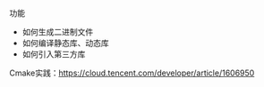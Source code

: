 功能

- 如何生成二进制文件
- 如何编译静态库、动态库
- 如何引入第三方库

Cmake实践：https://cloud.tencent.com/developer/article/1606950
